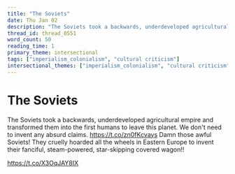 ```yaml
---
title: "The Soviets"
date: Thu Jan 02
description: "The Soviets took a backwards, underdeveloped agricultural empire and transformed them into the first humans to leave this planet."
thread_id: thread_0551
word_count: 50
reading_time: 1
primary_theme: intersectional
tags: ["imperialism_colonialism", "cultural criticism"]
intersectional_themes: ["imperialism_colonialism", "cultural criticism"]
---
```


# The Soviets

The Soviets took a backwards, underdeveloped agricultural empire and transformed them into the first humans to leave this planet. We don't need to invent any absurd claims. https://t.co/zn0fKcvays Damn those awful Soviets! They cruelly hoarded all the wheels in Eastern Europe to invent their fanciful, steam-powered, star-skipping covered wagon!!

https://t.co/X3OqJAY8IX
